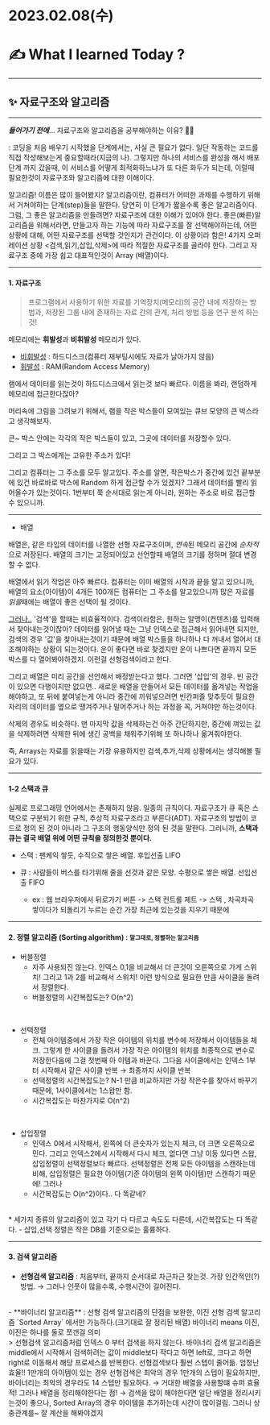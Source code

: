 # 2023.02.08(수)

# ✍️ What I learned Today ?

---
## ✨ 자료구조와 알고리즘
---
___들어가기 전에___... 자료구조와 알고리즘을 공부해야하는 이유? 🤸‍♀️

: 코딩을 처음 배우기 시작했을 단계에서는, 사실 큰 필요가 없다. 일단 작동하는 코드를 직접 작성해보는게 중요할때라(지금의 나). 그렇지만 하나의 서비스를 완성을 해서 배포단계 까지 갔을때, 이 서비스를 어떻게 최적화하느냐가 또 다른 화두가 되는데, 이럴때 필요한것이 자료구조와 알고리즘에 대한 이해이다.

알고리즘! 이름은 많이 들어봤지? 
알고리즘이란, 컴퓨터가 어떠한 과제를 수행하기 위해서 거쳐야하는 단계(step)들을 말한다. 당연히 이 단계가 짧을수록 좋은 알고리즘이다.
그럼, 그 좋은 알고리즘을 만들려면? 자료구조에 대한 이해가 있어야 한다. 
좋은(빠른)알고리즘을 위해서라면, 만들고자 하는 기능에 따라 자료구조를 잘 선택해야하는데, 
어떤 상황에 대해, 어떤 자료구조를 선택할 것인지가 관건이다. 이 상황이라 함은! 4가지 오퍼레이션 상황 <검색,읽기,삽입,삭제>에 따라 적절한 자료구조를 골라야 한다. 그리고 자료구조 중에 가장 쉽고 대표적인것이 Array (배열)이다. 


---
#### 1. 자료구조
> 프로그램에서 사용하기 위한 자료를 기억장치(메모리)의 공간 내에 저장하는 방법과, 저장된 그룹 내에 존재하는 자료 간의 관계, 처리 방법 등을 연구 분석 하는 것! 


메모리에는 <b>휘발성</b>과 <b>비휘발성 </b>메모리가 있다. 

- <u>비휘발성</u> :  하드디스크(컴퓨터 재부팅시에도 자료가 날아가지 않음)
- <u>휘발성</u> : RAM(Random Access Memory)

램에서 데이터를 읽는것이 하드디스크에서 읽는것 보다 빠르다. 이름을 봐라, 랜덤하게 메모리에 접근한다잖아?

머리속에 그림을 그려보기 위해서, 램을 작은 박스들이 모여있는 큐브 모양의 큰 박스라고 생각해보자.

큰~ 박스 안에는 각각의 작은 박스들이 있고, 그곳에 데이터를 저장할수 있다.

그리고 그 박스에게는 고유한 주소가 있다!

그리고 컴퓨터는 그 주소를 모두 알고있다. 주소를 알면, 작은박스가 중간에 있건 끝부분에 있건 바로바로 박스에 Random 하게 접근할 수가 있겠지? 그래서 데이터를 빨리 읽어올수가 있는것이다. 1번부터 쭉 순서대로 읽는게 아니라, 원하는 주소로 바로 접근할 수 있으니까.

---

* 배열 

배열은, 같은 타입의 데이터를 나열한 선형 자료구조이며, *연속*된 메모리 공간에 *순차적*으로 저장된다. 배열의 크기는 고정되어있고 선언할때 배열의 크기를 정하며 절대 변경할 수 없다.

배열에서 읽기 작업은 아주 빠르다. 컴퓨터는 이미 배열의 시작과 끝을 알고 있으니까, 배열의 요소(아이템)이 4개든 100개든 컴퓨터는 그 주소를 알고있으니까 많은 자료를 *읽을*때에는 배열이 좋은 선택이 될 것이다. 

<u>그러나..</u>
'검색'을 할때는 비효율적이다. 검색이라함은, 원하는 알맹이(컨텐츠)를  입력해서 찾아내는것이잖아? 데이터를 읽어낼 때는 그냥 인덱스로 접근해서 읽어내면 되지만, 검색의 경우 '값'을 찾아내는것이기 때문에 배열 박스들을 하나하나 다 꺼내서 열어서 대조해야하는 상황이 되는것이다. 운이 좋다면 바로 찾겠지만 운이 나쁘다면 끝까지 모든 박스를 다 열어봐야하겠지. 이런걸 선형검색이라고 한다.

그리고 배열은 미리 공간을 선언해서 배정받는다고 했다. 그러면 '삽입'의 경우. 빈 공간이 있으면 다행이지만 없으면.. 새로운 배열을 만들어서 모든 데이터를 옮겨넣는 작업을 해야하고, 또 뒤에 붙여넣는게 아니라 중간에 끼워넣으려면 빈칸퍼즐 맞추듯이 필요한 자리의 데이터를 옆으로 땡겨주거나 밀어주거나 하는 과정을 꼭, 거쳐야만 하는것이다. 

삭제의 경우도 비슷하다. 맨 마지막 값을 삭제하는건 아주 간단하지만, 중간에 껴있는 값을 삭제하려면 삭제한 뒤에 생긴 공백을 채워주기위해 또 하나하나 옮겨줘야한다.

즉, Arrays는 자료를 읽을때는 가장 유용하지만 검색,추가,삭제 상황에서는 생각해볼 필요가 있다.



---

#### 1-2 스택과 큐

실제로 프로그래밍 언어에서는 존재하지 않음. 일종의 규칙이다. 자료구조가 큐 혹은 스택으로 구분되기 위한 규칙, 추상적 자료구조라고 부른다(ADT). 자료구조의 방법이 코드로 정의 된 것이 아니라 그 구조의 행동양식만 정의 된 것을 말한다. 그러니까, 
<b>스택과 큐는 결국 배열 위에 어떤 규칙을 정의한것 뿐이다.</b>

- 스택 : 팬케익 쌓듯, 수직으로 쌓은 배열. 후입선출 LIFO
- 큐 : 사람들이 버스를 타기위해 줄을 선것과 같은 모양. 수평으로 쌓은 배열. 선입선출 FIFO

  - ex : 웹 브라우저에서 뒤로가기 버튼 -> 스택
        컨트롤 제트 -> 스택 , 차곡차곡 쌓이다가 되돌리기 누르는 순간 가장 최근에 있는것을 지우기 때문에

---
#### 2. 정렬 알고리즘 (Sorting algorithm) : <small>말그대로, 정렬하는 알고리즘</small>

- 버블정렬
    - 자주 사용되진 않는다. 인덱스 0,1을 비교해서 더 큰것이 오른쪽으로 가게 스위치! 그리고 1과 2를 비교해서 스위치! 이런 방식으로 필요한 만큼 사이클을 돌려서 정렬한다.
    - 버블정렬의 시간복잡도는? O(n^2)
<br>

- 선택정렬
    - 전체 아이템중에서 가장 작은 아이템의 위치를 변수에 저장해서 아이템들을 체크. 그렇게 한 사이클을 돌려서 가장 작은 아이템의 위치를 최종적으로 변수로 저장한다음에 그걸 첫번째 아       이템과 바꾼다. 그다음 사이클에서는 인덱스 1부터 시작해서 같은 사이클 반복 → 최종까지 사이클 반복
    - 선택정렬의 시간복잡도는? N-1 만큼 비교하지만 가장 작은수를 찾아서 바꾸기 때문에, 1사이클에서는 1스왑만 함. 
    - 시간복잡도는 마찬가지로 O(n^2)
<br>

- 삽입정렬
    - 인덱스 0에서 시작해서, 왼쪽에 더 큰숫자가 있는지 체크, 더 크면 오른쪽으로 민다. 그리고 인덱스2에서 시작해서 다시 체크, 없다면 그냥 이동 있다면 스왑, 삽입정렬이 선택정렬보다         빠르다. 선택정렬은 전체 모든 아이템을 스캔하는데 비해, 삽입정렬은 필요한 아이템(기준 아이템의 왼쪽 아이템)만 스캔하기 때문에! 그러나
    - 시간복잡도는 O(n^2)이다.. 다 똑같네?  
 <br>   
*  세가지 종류의 알고리즘이 있고 각기 다 다르고 속도도 다른데, 시간복잡도는 다 똑같다.
  - 삽입,선택 정렬은 작은 DB를 기준으로는 훌륭하다.

---
#### 3. 검색 알고리즘

- **선형검색 알고리즘** : 처음부터, 끝까지 순서대로 차근차근 찾는것. 가장 인간적인(?)방법. → 그러나 인풋이 많을수록, 수행시간이 길어진다.
<br>
- **바이너리 알고리즘**  : 선형 검색 알고리즘의 단점을 보완한, 이진 선형 검색 알고리즘   `Sorted Array` 에서만 가능하다.(크기대로 잘 정리된 배열) 
바이너리 means 이진, 이진은 하나를 둘로 쪼갠걸 의미
<br>
     > 선형검색 알고리즘처럼 인덱스 0 부터 검색을 하지 않는다. 바이너리 검색 알고리즘은 middle에서 시작해서 검색하려는 값이 middle보다 작다고 하면 left로, 크다고 하면 right로 이동해서 해당 프로세스를 반복한다. 선형검색보다 훨씬 스텝이 줄어듦. 엄청난 효율!! 1만개의 아이템이 있는 경우 선형검색은 최악의 경우 1만개의 스텝이 필요하지만, 바이너리는 최악의 경우라도 14 스텝만 필요하다. → 거대한 배열을 사용할떄 슈퍼 효율적! 그러나 배열을 정리해야한다는 점! → 검색을 많이 해야한다면 일단 배열을 정리시키는것이 좋으나,  Sorted Array의 경우 아이템을 추가하는데 시간이 많이걸림. 그러니 상충관계를~ 잘 계산을 해봐야겠지
